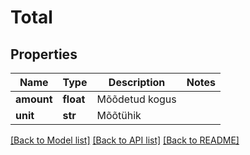 # Total

## Properties
Name | Type | Description | Notes
------------ | ------------- | ------------- | -------------
**amount** | **float** | Mõõdetud kogus | 
**unit** | **str** | Mõõtühik | 

[[Back to Model list]](../README.md#documentation-for-models) [[Back to API list]](../README.md#documentation-for-api-endpoints) [[Back to README]](../README.md)


